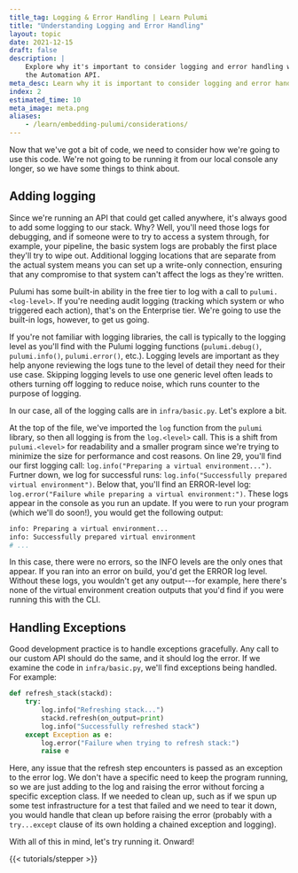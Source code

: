 ```yaml
---
title_tag: Logging & Error Handling | Learn Pulumi
title: "Understanding Logging and Error Handling"
layout: topic
date: 2021-12-15
draft: false
description: |
    Explore why it's important to consider logging and error handling when using
    the Automation API.
meta_desc: Learn why it is important to consider logging and error handling when using the Automation API in this tutorial.
index: 2
estimated_time: 10
meta_image: meta.png
aliases:
    - /learn/embedding-pulumi/considerations/
---
```


Now that we've got a bit of code, we need to consider how we're going to use this code. We're not going to be running it from our local console any longer, so we have some things to think about.

## Adding logging

Since we're running an API that could get called anywhere, it's always good to add some logging to our stack. Why? Well, you'll need those logs for debugging, and if someone were to try to access a system through, for example, your pipeline, the basic system logs are probably the first place they'll try to wipe out. Additional logging locations that are separate from the actual system means you can set up a write-only connection, ensuring that any compromise to that system can't affect the logs as they're written.

Pulumi has some built-in ability in the free tier to log with a call to `pulumi.<log-level>`. If you're needing audit logging (tracking which system or who triggered each action), that's on the Enterprise tier. We're going to use the built-in logs, however, to get us going.

If you're not familiar with logging libraries, the call is typically to the logging level as you'll find with the Pulumi logging functions (`pulumi.debug()`, `pulumi.info()`, `pulumi.error()`, etc.). Logging levels are important as they help anyone reviewing the logs tune to the level of detail they need for their use case. Skipping logging levels to use one generic level often leads to others turning off logging to reduce noise, which runs counter to the purpose of logging.

In our case, all of the logging calls are in `infra/basic.py`. Let's explore a bit.

At the top of the file, we've imported the `log` function from the `pulumi` library, so then all logging is from the `log.<level>` call. This is a shift from `pulumi.<level>` for readability and a smaller program since we're trying to minimize the size for performance and cost reasons. On line 29, you'll find our first logging call: `log.info("Preparing a virtual environment...")`. Furtner down, we log for successful runs: `log.info("Successfully prepared virtual environment")`. Below that, you'll find an ERROR-level log: `log.error("Failure while preparing a virtual environment:")`. These logs appear in the console as you run an update. If you were to run your program (which we'll do soon!), you would get the following output:

```bash
info: Preparing a virtual environment...
info: Successfully prepared virtual environment
# ...
```

In this case, there were no errors, so the INFO levels are the only ones that appear. If you ran into an error on build, you'd get the ERROR log level. Without these logs, you wouldn't get any output---for example, here there's none of the virtual environment creation outputs that you'd find if you were running this with the CLI.

## Handling Exceptions

Good development practice is to handle exceptions gracefully. Any call to our custom API should do the same, and it should log the error. If we examine the code in `infra/basic.py`, we'll find exceptions being handled. For example:

```python
def refresh_stack(stackd):
    try:
        log.info("Refreshing stack...")
        stackd.refresh(on_output=print)
        log.info("Successfully refreshed stack")
    except Exception as e:
        log.error("Failure when trying to refresh stack:")
        raise e
```

Here, any issue that the refresh step encounters is passed as an exception to the error log. We don't have a specific need to keep the program running, so we are just adding to the log and raising the error without forcing a specific exception class. If we needed to clean up, such as if we spun up some test infrastructure for a test that failed and we need to tear it down, you would handle that clean up before raising the error (probably with a `try...except` clause of its own holding a chained exception and logging).

With all of this in mind, let's try running it. Onward!

{{< tutorials/stepper >}}
